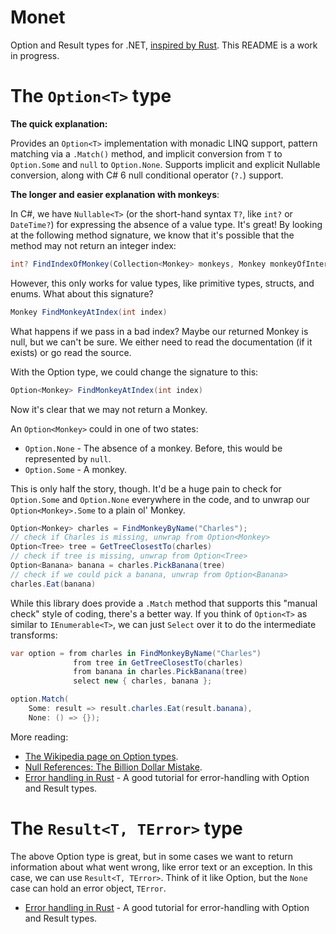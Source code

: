 # Monet
Option and Result types for .NET, [inspired by Rust](https://doc.rust-lang.org/book/error-handling.html). This README is a work in progress.

# The `Option<T>` type

**The quick explanation:**

Provides an `Option<T>` implementation with monadic LINQ support, pattern matching via a `.Match()` method, and implicit 
conversion from `T` to `Option.Some` and `null` to `Option.None`. Supports implicit and explicit Nullable conversion, 
along with C# 6 null conditional operator (`?.`) support.

**The longer and easier explanation with monkeys**:

In C#, we have `Nullable<T>` (or the short-hand syntax `T?`, like `int?` or `DateTime?`) for 
expressing the absence of a value type. It's great! By looking at the following method signature, 
we know that it's possible that the method may not return an integer index:
```csharp
int? FindIndexOfMonkey(Collection<Monkey> monkeys, Monkey monkeyOfInterest)
```
However, this only works for value types, like primitive types, structs, and enums. 
What about this signature?
```csharp
Monkey FindMonkeyAtIndex(int index)
```
What happens if we pass in a bad index? Maybe our returned Monkey is null, but we can't be sure. 
We either need to read the documentation (if it exists) or go read the source.

With the Option type, we could change the signature to this:
```csharp
Option<Monkey> FindMonkeyAtIndex(int index)
```
Now it's clear that we may not return a Monkey. 

An `Option<Monkey>` could in one of two states:

- `Option.None` - The absence of a monkey. Before, this would be represented by `null`.
- `Option.Some` - A monkey.

This is only half the story, though. It'd be a huge pain to check for `Option.Some` and `Option.None` 
everywhere in the code, and to unwrap our `Option<Monkey>.Some` to a plain ol' Monkey.

```csharp
Option<Monkey> charles = FindMonkeyByName("Charles");
// check if Charles is missing, unwrap from Option<Monkey>
Option<Tree> tree = GetTreeClosestTo(charles)
// check if tree is missing, unwrap from Option<Tree>
Option<Banana> banana = charles.PickBanana(tree)
// check if we could pick a banana, unwrap from Option<Banana>
charles.Eat(banana)
```

While this library does provide a `.Match` method that supports this "manual check" style of coding, there's a better way. If you think
of `Option<T>` as similar to `IEnumerable<T>`, we can just `Select` over it to do the intermediate transforms:

```csharp
var option = from charles in FindMonkeyByName("Charles")
              from tree in GetTreeClosestTo(charles)
              from banana in charles.PickBanana(tree)
              select new { charles, banana };

option.Match(
    Some: result => result.charles.Eat(result.banana),
    None: () => {});
```

More reading:

- [The Wikipedia page on Option types](https://en.wikipedia.org/wiki/Option_type).
- [Null References: The Billion Dollar Mistake](http://www.infoq.com/presentations/Null-References-The-Billion-Dollar-Mistake-Tony-Hoare).
- [Error handling in Rust](https://doc.rust-lang.org/book/error-handling.html) - A good tutorial for error-handling with Option and Result types.

# The `Result<T, TError>` type

The above Option type is great, but in some cases we want to return information about what went wrong, like error text or an exception.
In this case, we can use `Result<T, TError>`. Think of it like Option<T>, but the `None` case can hold an error object, `TError`.

- [Error handling in Rust](https://doc.rust-lang.org/book/error-handling.html) - A good tutorial for error-handling with Option and Result types.
